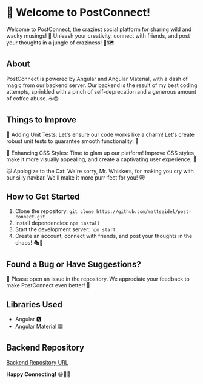 # 🚀 Welcome to PostConnect!

Welcome to PostConnect, the craziest social platform for sharing wild and wacky musings! 🎉 Unleash your creativity, connect with friends, and post your thoughts in a jungle of craziness! 🌿🗺️
## About

PostConnect is powered by Angular and Angular Material, with a dash of magic from our backend server. Our backend is the result of my best coding attempts, sprinkled with a pinch of self-deprecation and a generous amount of coffee abuse. ☕😄
## Things to Improve

🔧 Adding Unit Tests: Let's ensure our code works like a charm! Let's create robust unit tests to guarantee smooth functionality. 🧪

💅 Enhancing CSS Styles: Time to glam up our platform! Improve CSS styles, make it more visually appealing, and create a captivating user experience. 💄

🐱 Apologize to the Cat: We're sorry, Mr. Whiskers, for making you cry with our silly navbar. We'll make it more purr-fect for you! 😿
## How to Get Started 
1. Clone the repository: `git clone https://github.com/mattseidel/post-connect.git` 
2. Install dependencies: `npm install` 
3. Start the development server: `npm start`
4. Create an account, connect with friends, and post your thoughts in the chaos! 🎭🤪
## Found a Bug or Have Suggestions?

🐞 Please open an issue in the repository. We appreciate your feedback to make PostConnect even better! 🙌
## Libraries Used
- Angular 🅰️
- Angular Material 🟦
## Backend Repository

[Backend Repository URL](https://github.com/mattseidel/post-connect-backend)

**Happy Connecting!**  😃🎉🌟
